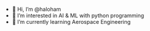 - 👋 Hi, I’m @haloham
- 👀 I’m interested in AI & ML with python programming 
- 🌱 I’m currently learning Aerospace Engineering 

<!---
haloham/haloham is a ✨ special ✨ repository because its `README.md` (this file) appears on your GitHub profile.
You can click the Preview link to take a look at your changes.
--->
